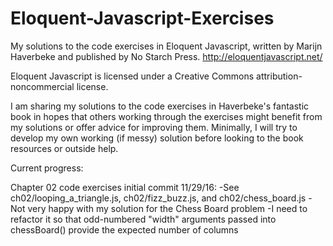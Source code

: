 # Eloquent-Javascript-Exercises

My solutions to the code exercises in Eloquent Javascript, written by Marijn Haverbeke and published
by No Starch Press. http://eloquentjavascript.net/

Eloquent Javascript is licensed under a Creative Commons attribution-noncommercial license. 

I am sharing my solutions to the code exercises in Haverbeke's fantastic book in hopes that
others working through the exercises might benefit from my solutions or offer advice for improving them.
Minimally, I will try to develop my own working (if messy) solution before looking to the book resources or outside help.

Current progress:

Chapter 02 code exercises initial commit 11/29/16:
-See ch02/looping_a_triangle.js, ch02/fizz_buzz.js, and ch02/chess_board.js
-Not very happy with my solution for the Chess Board problem
-I need to refactor it so that odd-numbered "width" arguments passed into chessBoard() provide the expected number of columns 




